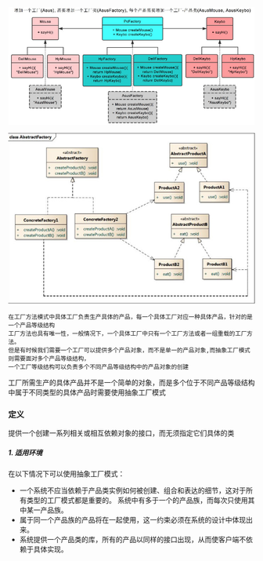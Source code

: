 

![](https://github.com/fumeidonga/markdownPic/blob/master/designmodel/absfactory.jpg?raw=true)

![](https://github.com/fumeidonga/markdownPic/blob/master/designmodel/absfactory1.jpg?raw=true)

    在工厂方法模式中具体工厂负责生产具体的产品，每一个具体工厂对应一种具体产品，针对的是一个产品等级结构
    工厂方法也具有唯一性，一般情况下，一个具体工厂中只有一个工厂方法或者一组重载的工厂方法。
    但是有时候我们需要一个工厂可以提供多个产品对象，而不是单一的产品对象,而抽象工厂模式则需要面对多个产品等级结构，
    一个工厂等级结构可以负责多个不同产品等级结构中的产品对象的创建

工厂所需生产的具体产品并不是一个简单的对象，而是多个位于不同产品等级结构中属于不同类型的具体产品时需要使用抽象工厂模式

### 定义
提供一个创建一系列相关或相互依赖对象的接口，而无须指定它们具体的类

##### 1. 适用环境

在以下情况下可以使用抽象工厂模式：

* 一个系统不应当依赖于产品类实例如何被创建、组合和表达的细节，这对于所有类型的工厂模式都是重要的。
系统中有多于一个的产品族，而每次只使用其中某一产品族。
* 属于同一个产品族的产品将在一起使用，这一约束必须在系统的设计中体现出来。
* 系统提供一个产品类的库，所有的产品以同样的接口出现，从而使客户端不依赖于具体实现。










